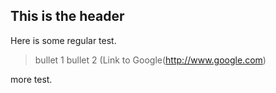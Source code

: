 ## This is the header

Here is some regular test.

> bullet 1
> bullet 2
(Link to Google(http://www.google.com)

more test.